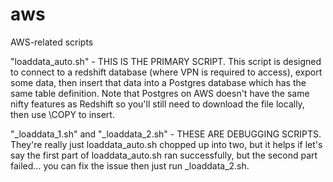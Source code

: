 # aws
AWS-related scripts

"loaddata_auto.sh" - THIS IS THE PRIMARY SCRIPT.
This script is designed to connect to a redshift database (where VPN is required to access), export some data, then insert that data into a Postgres database which has the same table definition. Note that Postgres on AWS doesn't have the same nifty features as Redshift so you'll still need to download the file locally, then use \COPY to insert. 

"_loaddata_1.sh" and "_loaddata_2.sh" - THESE ARE DEBUGGING SCRIPTS.
They're really just loaddata_auto.sh chopped up into two, but it helps if let's say the first part of loaddata_auto.sh ran successfully, but the second part failed... you can fix the issue then just run _loaddata_2.sh. 